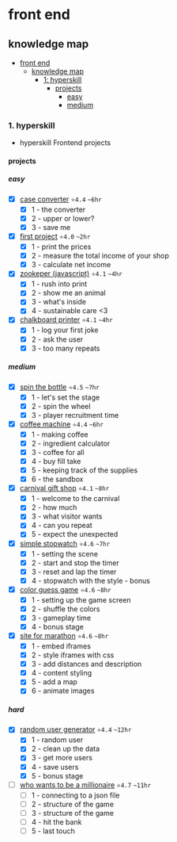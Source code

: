 # front end

## knowledge map
- [front end](#front-end)
  - [knowledge map](#knowledge-map)
    - [1: hyperskill](#1-hyperskill)
      - [projects](#projects)
        - [easy](#easy)
        - [medium](#medium)

### 1. hyperskill
- hyperskill Frontend projects
#### projects
##### easy
  - [x] [case converter](https://github.com/eucarizan/case-converter/blob/main/README.md) `⭐4.4` `~6hr`
    - [x] 1 - the converter
    - [x] 2 - upper or lower?
    - [x] 3 - save me
  - [x] [first project](https://github.com/eucarizan/js-fp/blob/main/README.md) `⭐4.0` `~2hr`
    - [x] 1 - print the prices
    - [x] 2 - measure the total income of your shop
    - [x] 3 - calculate net income
  - [x] [zookeper (javascript)](https://github.com/eucarizan/zookeeper-js/blob/main/README.md) `⭐4.1` `~4hr`
    - [x] 1 - rush into print
    - [x] 2 - show me an animal
    - [x] 3 - what's inside
    - [x] 4 - sustainable care <3
  - [x] [chalkboard printer](https://github.com/eucarizan/chalkboard-printer/blob/main/README.md) `⭐4.1` `~4hr`
    - [x] 1 - log your first joke
    - [x] 2 - ask the user
    - [x] 3 - too many repeats

##### medium
  - [x] [spin the bottle](https://github.com/eucarizan/spin-the-bottle/blob/main/README.md) `⭐4.5` `~7hr`
    - [x] 1 - let's set the stage
    - [x] 2 - spin the wheel
    - [x] 3 - player recruitment time
  - [x] [coffee machine](https://github.com/eucarizan/coffee-machine-js/blob/main/README.md) `⭐4.4` `~6hr`
    - [x] 1 - making coffee
    - [x] 2 - ingredient calculator
    - [x] 3 - coffee for all
    - [x] 4 - buy fill take
    - [x] 5 - keeping track of the supplies
    - [x] 6 - the sandbox
  - [x] [carnival gift shop](https://github.com/eucarizan/carnival-gift-shop/blob/main/README.md) `⭐4.1` `~8hr`
    - [x] 1 - welcome to the carnival
    - [x] 2 - how much
    - [x] 3 - what visitor wants
    - [x] 4 - can you repeat
    - [x] 5 - expect the unexpected
  - [x] [simple stopwatch](https://github.com/eucarizan/simple-stopwatch/blob/main/README.md) `⭐4.6` `~7hr`
    - [x] 1 - setting the scene
    - [x] 2 - start and stop the timer
    - [x] 3 - reset and lap the timer
    - [x] 4 - stopwatch with the style - bonus
  - [x] [color guess game](https://github.com/eucarizan/color-guess-game/blob/main/README.md) `⭐4.6` `~8hr`
    - [x] 1 - setting up the game screen
    - [x] 2 - shuffle the colors
    - [x] 3 - gameplay time
    - [x] 4 - bonus stage
  - [x] [site for marathon](https://github.com/eucarizan/marathon-site/blob/main/README.md) `⭐4.6` `~8hr`
    - [x] 1 - embed iframes
    - [x] 2 - style iframes with css
    - [x] 3 - add distances and description
    - [x] 4 - content styling
    - [x] 5 - add a map
    - [x] 6 - animate images
##### hard
  - [x] [random user generator](https://github.com/eucarizan/rand-usr-gen/blob/main/README.md) `⭐4.4` `~12hr`
    - [x] 1 - random user
    - [x] 2 - clean up the data
    - [x] 3 - get more users
    - [x] 4 - save users
    - [x] 5 - bonus stage
  - [ ] [who wants to be a millionaire](https://github.com/eucarizan/millionaire-game/blob/main/README.md) `⭐4.7` `~11hr`
    - [ ] 1 - connecting to a json file
    - [ ] 2 - structure of the game
    - [ ] 3 - structure of the game
    - [ ] 4 - hit the bank
    - [ ] 5 - last touch
